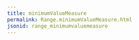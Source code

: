 ```yaml
---
title: minimumValueMeasure
permalink: Range.minimumValueMeasure.html
jsonid: range_minimumvaluemeasure
---
```


